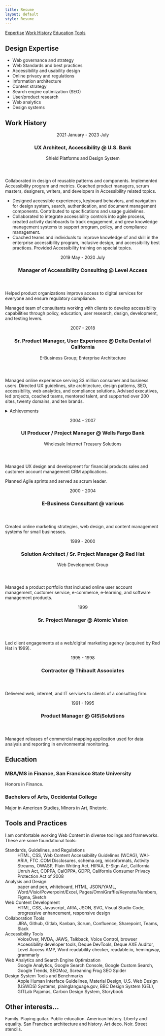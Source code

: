 ```yaml
---
title: Resume
layout: default
style: Resume
---
```

<nav>
  <a href="#expertise">Expertise</a> <a href="#work">Work History</a> <a href="#education">Education</a> <a href="#skills">Tools</a>
</nav>

<section id="expertise">
  <h2>Design Expertise</h2>
  <ul class="expertise">
    <li>Web governance and strategy</li>
    <li>Web Standards and best practices</li>
    <li>Accessibility and usability design</li>
    <li>Online privacy and regulations</li>
    <li>Information architecture</li>
    <li>Content strategy</li>
    <li>Search engine optimization (SEO)</li>
    <li>User/product research</li>
    <li>Web analytics</li>
    <li>Design systems</li>
  </ul>
</section>

<section id="work">
  <h2>Work History</h2>
  <section class="job">
    <header>
      <p class="duration">2021 January - 2023 July</p>
      <h3> <span class="title">UX Architect, Accessibility </span> <span class="client">@ U.S. Bank</span> </h3>
      <p class="unit">Shield Platforms and Design System</p>
    </header>
    <p>Collaborated in  design of reusable patterns and components. Implemented Accessibility program and metrics. Coached product managers, scrum masters, designers, writers, and developers in Accessibility related topics.</p>
    <ul>
    <li>Designed accessible experiences, keyboard behaviors, and navigation for design system, search, authentication, and document management components. Contributed to specifications and usage guidelines.</li>
    <li>Collaborated to integrate accessibility controls into agile process, created activity dashboards to track engagement, and grew knowledge management systems to support program, policy, and compliance management.</li>
    <li>Coached teams and individuals to improve knowledge of and skill in the enterprise accessibility program, inclusive design, and accessibility best practices. Provided Accessibility training on special topics.</li>
    </ul>
  </section>

  <section class="job">
    <header>
      <p class="duration">2019 May - 2020 July</p>
      <h3> <span class="title">Manager of Accessibility Consulting</span> <span class="client">@ Level Access</span> </h3>
    </header>
    <p>Helped product organizations improve access to digital services for everyone and ensure regulatory compliance.</p>
    <p>Managed team of consultants working with clients to develop accessibility capabilities through policy, education, user research, design, development, and testing levers.</p>
  </section>

  <section class="job">
    <header>
      <p class="duration">2007 - 2018</p>
      <h3> <span class="title">Sr. Product Manager, User Experience</span> <span class="client">@ Delta Dental of California</span> </h3>
      <p class="unit">E-Business Group; Enterprise Architecture</p>
    </header>
    <p class="summary"> Managed online experience serving 33 million consumer and business users. Directed UX guidelines, site architecture, design patterns, SEO, accessibility, web analytics, and compliance solutions. Advised executives, led
      projects, coached teams, mentored talent, and supported over 200 sites, twenty domains, and ten brands. </p>
    <details>
      <summary>Achievements</summary>
      <ul>
        <li>Created a UX guidelines, framework, and templates.</li>
        <li>Designed solutions for marketing growth, sales, support, services, search, account management, education, social media, video, interactive media, maps, reporting, analytics, content and document management, and internationalization.
        </li>
        <li>Launched new applications, redesigned and maintained legacy applications, pitched new features, and supported product integrations.</li>
        <li>Earned page one Google search placements generating 30% of site traffic.</li>
        <li>Built web analytics practice.</li>
        <li>Promoted Accessibility and Privacy awareness and features.</li>
        <li>Introduced rapid HTML prototyping and usability studies.</li>
        <li>Led design for changes in Healthcare and Privacy regulations and growth of iPhones, tablets, Google Chrome, and other emerging tech.</li>
        <li>Showcased emerging innovation in blockchain, activity streams, digital wallets, HTML, CSS, responsive design, search, data schemas, identity, privacy, and advertising tech.</li>
        <li>Represented enterprise interests in professional web and SEO workgroups.</li>
        <li>Advised C-level and senior executives on e-business and online technology.</li>
        <li>Educated teams on best practices for design, HTML, Accessibility, and analytics.</li>
        <li>Mentored individual contributors and managed direct reports and vendor relationships.</li>
      </ul>
      <!-- <p class="summary"> Led user experience for an international health insurer with 33 million customers, 10 brands, 20 domains, and over 200 websites and applications in 2 languages. </p> <details> <summary>Achievements</summary> <ul> <li>Created robust UX framework that has remained compatible with mobile, SEO, web browsers, web standards and consumer regulations for over 8 years.</li> <li>Grew search traffic. Held three Page One search rankings (SERPs) on Google for our top non-branded keyword for five years.</li> <li>Built UX analytics capability. Implemented web analytics, A/B testing, SEO tracking, and Accessibility monitoring. Created tracking guidelines, reported on user trends, supported campaigns, and tutored developers and business users.</li> <li>Advocated for Accessibility across enterprise. Set guidelines, promoted awareness, trained techniques, reported on compliance, and responded to inquiries.</li> <li>Introduced rapid HTML prototyping to clarify requirements, speed development, and improve communication and stakeholder participation.</li> <li>Designed solutions for rapid market changes. From new Affordable Care Act and Privacy Regulations to iPhones, Google Chrome, and HTML5.</li> <li>Led technology innovation for UX. Driving blockchain, activity streams, digital wallets, HTML5, CSS3, responsive design, Drupal, rich search, microformats, identity and consent management.</li> <li>Represented enterprise interests in professional web and SEO workgroups.</li> <li>Advised C-level and senior executives on web related topics including strategy, technology, SEO, social media, accessibility, online privacy, compliance, user tracking, and behavioral advertising.</li> <li>Mentored marketers, writers, analysts, designers, architects, and developers in web technologies and best practices.</li> <li>Managed direct reports, project teams, and vendors.</li> </ul> -->
    </details>
  </section>

  <section class="job">
    <header>
      <p class="duration">2004 - 2007 </p>
      <h3> <span class="title">UI Producer / Project Manager</span> <span class="client">@ Wells Fargo Bank</span> </h3>
      <p class="unit">Wholesale Internet Treasury Solutions</p>
    </header>
    <p>Managed UX design and development for financial products sales and customer account management CRM applications.</p>
    <p>Planned Agile sprints and served as scrum leader.</p>
  </section>

  <section class="job">
    <header>
      <p class="duration">2000 - 2004</p>
      <h3> <span class="title">E-Business Consultant</span> <span class="client">@ various</span> </h3>
    </header>
    <p>Created online marketing strategies, web design, and content management systems for small businesses.</p>
  </section>

  <section class="job">
    <header>
      <p class="duration">1999 - 2000</p>
      <h3><span class="position">Solution Architect / Sr. Project Manager</span> <span class="position">@ Red Hat</span></h3>
      <p class="client">Web Development Group</p>
    </header>
    <p class="description">Managed a product portfolio that included online user account management, customer service, e-commerce, e-learning, and software management products.</p>
  </section>

  <section class="job">
    <header>
      <p class="duration">1999</p>
      <h3><span class="position">Sr. Project Manager</span> <span class="client">@ Atomic Vision</span> </h3>
    </header>
    <p class="description">Led client engagements at a web/digital marketing agency (acquired by Red Hat in 1999).</p>
  </section>

  <section class="job">
    <header>
      <p class="duration">1995 - 1998</p>
      <h3> <span class="position">Contractor</span> <span class="client">@ Thibault Associates</span> </h3>
    </header>
    <p class="description">Delivered web, internet, and IT services to clients of a consulting firm.</p>
  </section>

  <section class="job">
    <header>
      <p class="duration">1991 - 1995</p>
      <h3> <span class="position">Product Manager</span> <span class="client">@ GIS\Solutions</span> </h3>
    </header>
    <p class="description">Managed releases of commercial mapping application used for data analysis and reporting in environmental monitoring.</p>
  </section>
</section>
<section id="education">
  <h2>Education</h2>
  <section class="degree">
    <h3>MBA/MS in Finance, <span class="school">San Francisco State University</span></h3>
    <p class="specialty">Honors in Finance.</p>
  </section>
  <section class="degree">
    <h3>Bachelors of Arts, <span class="school">Occidental College</span></h3>
    <p class="specialty">Major in American Studies, Minors in Art, Rhetoric.</p>
  </section>
</section>
<section id="skills">
  <h2>Tools and Practices</h2>
  <p>I am comfortable working Web Content in diverse toolings and frameworks. These are some foundational tools:</p>
  <dl class="skills">
  <dt>Standards, Guidelines, and Regulations</dt>
  <dd>HTML, CSS, Web Content Accessibility Guidelines (WCAG), WAI-ARIA, FTC .COM Disclosures, schema.org, microformats, Activity Streams, OWASP, Plain Writing Act, HIPAA, E-Sign Act, California Unruh Act, COPPA, CalOPPA, GDPR, California Consumer
    Privacy Protection Act of 2008</dd>
  <dt>Analysis and Design</dt>
  <dd>paper and pen, whiteboard, HTML, JSON/YAML, Word/Visio/Powerpoint/Excel, Pages/OmniGraffle/Keynote/Numbers, Figma, Sketch</dd>
  <dt>Web Content Development</dt>
  <dd>HTML, CSS, Javascript, ARIA, JSON, SVG, Visual Studio Code, progressive enhancement, responsive design</dd>
  <dt>Collaboration Tools</dt>
  <dd>JIRA, Github, Gitlab, Kanban, Scrum, Confluence, Sharepoint, Teams, Slack</dd>
  <dt>Accessibility Tools</dt>
  <dd>VoiceOver, NVDA, JAWS, Talkback, Voice Control, browser Accessibility developer tools, Deque DevTools, Deque AXE Auditor, Level Access AMP, Word readability checker, readable.io, hemingway, grammarly</dd>
  <dt>Web Analytics and Search Engine Optimization</dt>
  <dd>Google Analytics, Google Search Console, Google Custom Search, Google Trends, SEOMoz, Screaming Frog SEO Spider</dd>
  <dt>Design System Tools and Benchmarks </dt>
  <dd>Apple Human Interface Guidelines, Material Design, U.S. Web Design (USWDS) Systems, plainglanguage.gov,  BBC Design System (GEL), GITLab Pajamas, Carbon Design System, Storybook</dd>
    <!--
    <dt>Content Management Systems</dt>
    <dd>Plain Old Simple HTML (POSH), Jekyll, Drupal, Wordpress</dd>
    <dt>Application Frameworks</dt>
    <dd>Drupal, Java, Spring, Struts, Oracle ADF, Alfresco, LAMP/WAMP, Node, Apache, Apache Tomcat</dd>
    -->
  </dl>
</section>
<section>
  <h2>Other interests...</h2> Family. Playing guitar. Public education. American history. Liberty and equality. San Francisco architecture and history. Art deco. Noir. Street stencils.
</section>